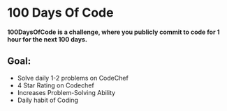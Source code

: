 # 100 Days Of Code

**100DaysOfCode is a challenge, where you publicly commit to code for 1 hour for the next 100 days.**

## Goal:
- Solve daily 1-2 problems on CodeChef
- 4 Star Rating on Codechef
- Increases Problem-Solving Ability
- Daily habit of Coding
